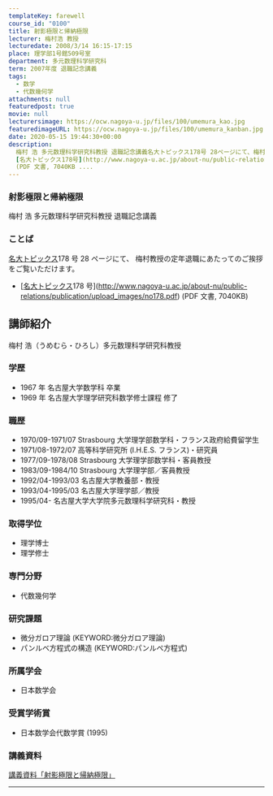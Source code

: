 ```yaml
---
templateKey: farewell
course_id: "0100"
title: 射影極限と帰納極限
lecturer: 梅村浩 教授
lecturedate: 2008/3/14 16:15-17:15
place: 理学部1号館509号室
department: 多元数理科学研究科
term: 2007年度 退職記念講義
tags:
  - 数学
  - 代数幾何学
attachments: null
featuredpost: true
movie: null
lecturersimage: https://ocw.nagoya-u.jp/files/100/umemura_kao.jpg
featuredimageURL: https://ocw.nagoya-u.jp/files/100/umemura_kanban.jpg
date: 2020-05-15 19:44:30+00:00
description:
  梅村 浩 多元数理科学研究科教授 退職記念講義名大トピックス178号 28ページにて、梅村教授の定年退職にあたってのご挨拶をご覧いただけます。*
  [名大トピックス178号](http://www.nagoya-u.ac.jp/about-nu/public-relations/publication/upload_images/no178.pdf)
  (PDF 文書, 7040KB ....
---
```


### 射影極限と帰納極限

梅村 浩 多元数理科学研究科教授 退職記念講義

### ことば

[名大トピックス](http://www.nagoya-u.ac.jp/about-nu/public-relations/publication/topics-archive.html)178 号 28 ページにて、
梅村教授の定年退職にあたってのご挨拶をご覧いただけます。

- [[名大トピックス](http://www.nagoya-u.ac.jp/about-nu/public-relations/publication/topics-archive.html)178 号](http://www.nagoya-u.ac.jp/about-nu/public-relations/publication/upload_images/no178.pdf) (PDF 文書, 7040KB)

## 講師紹介

梅村 浩（うめむら・ひろし）多元数理科学研究科教授

### 学歴

- 1967 年 名古屋大学数学科 卒業
- 1969 年 名古屋大学理学研究科数学修士課程 修了

### 職歴

- 1970/09-1971/07 Strasbourg 大学理学部数学科・フランス政府給費留学生
- 1971/08-1972/07 高等科学研究所 (I.H.E.S. フランス)・研究員
- 1977/09-1978/08 Strasbourg 大学理学部数学科・客員教授
- 1983/09-1984/10 Strasbourg 大学理学部／客員教授
- 1992/04-1993/03 名古屋大学教養部・教授
- 1993/04-1995/03 名古屋大学理学部／教授
- 1995/04- 名古屋大学大学院多元数理科学研究科・教授

### 取得学位

- 理学博士
- 理学修士

### 専門分野

- 代数幾何学

### 研究課題

- 微分ガロア理論 (KEYWORD:微分ガロア理論)
- パンルベ方程式の構造 (KEYWORD:パンルペ方程式)

### 所属学会

- 日本数学会

### 受賞学術賞

- 日本数学会代数学賞 (1995)

### 講義資料

[講義資料「射影極限と帰納極限」](https://ocw.nagoya-u.jp/files/100/umemura_lect.pdf)

---
